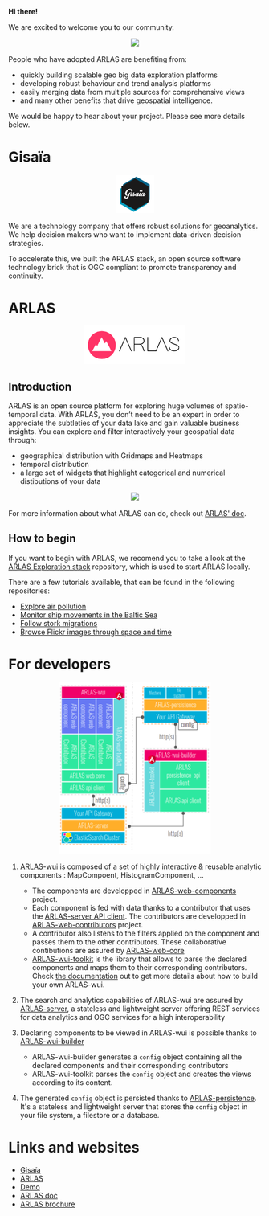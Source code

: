 **Hi there!**

We are excited to welcome you to our community.

<p align="center">
    <img src="../images/arlas_osm.png" width="80%">
</p>

People who have adopted ARLAS are benefiting from:
- quickly building scalable geo big data exploration platforms
- developing robust behaviour and trend analysis platforms
- easily merging data from multiple sources for comprehensive views
- and many other benefits that drive geospatial intelligence.

We would be happy to hear about your project. Please see more details below.

# Gisaïa

<p align="center">
    <img src="../images/logo-gisaia.png" width="15%">
</p>

We are a technology company that offers robust solutions for geoanalytics. We help decision makers who want to implement data-driven decision strategies.

To accelerate this, we built the ARLAS stack, an open source software technology brick that is OGC compliant to promote transparency and continuity.

# ARLAS

<p align="center">
    <img src="../images/logo-arlas.png" width="40%">
</p>

## Introduction

ARLAS is an open source platform for exploring huge volumes of spatio-temporal data. With ARLAS, you don’t need to be an expert in order to appreciate the subtleties of your data lake and gain valuable business insights. You can explore and filter interactively your geospatial data through:
- geographical distribution with Gridmaps and Heatmaps
- temporal distribution
- a large set of widgets that highlight categorical and numerical distibutions of your data

<p align="center">
    <img src="../images/explo_overview.gif" width="80%">
</p>

For more information about what ARLAS can do, check out [ARLAS' doc](https://docs.arlas.io/introduction-arlas/).

## How to begin

If you want to begin with ARLAS, we recomend you to take a look at the [ARLAS Exploration stack](https://github.com/gisaia/ARLAS-Exploration-stack) repository, which is used to start ARLAS locally.

There are a few tutorials available, that can be found in the following repositories:

- [Explore air pollution](https://github.com/gisaia/ARLAS-stack-openAQ-tutorial)
- [Monitor ship movements in the Baltic Sea](https://github.com/gisaia/ARLAS-stack-ais-tutorial)
- [Follow stork migrations](https://github.com/gisaia/ARLAS-stack-birdstracking-tutorial)
- [Browse Flickr images through space and time](https://github.com/gisaia/ARLAS-stack-photo-flickr-tutorial)

# For developers

<p align="center">
    <img src="../images/arlas_stack.png" width="60%">
</p>

1.  [ARLAS-wui](https://github.com/gisaia/ARLAS-wui) is composed of a set of highly interactive & reusable analytic components : MapCompoent, HistogramComponent, ...
    * The components are developped in [ARLAS-web-components](https://github.com/gisaia/ARLAS-web-components) project.
    * Each component is fed with data thanks to a contributor that uses the [ARLAS-server API client](https://github.com/gisaia/ARLAS-server). The contributors are developped in [ARLAS-web-contributors](https://github.com/gisaia/ARLAS-web-contributors) project.
    * A contributor also listens to the filters applied on the component and passes them to the other contributors. These collaborative contibutions are assured by [ARLAS-web-core](https://github.com/gisaia/ARLAS-web-core)
    * [ARLAS-wui-toolkit](https://github.com/gisaia/ARLAS-wui-toolkit) is the library that allows to parse the declared components and maps them to their corresponding contributors. Check [the documentation](https://docs.arlas.io/build-your-wui/) out to get more details about how to build your own ARLAS-wui. 

2.  The search and analytics capabilities of ARLAS-wui are assured by [ARLAS-server](https://github.com/gisaia/ARLAS-server), a stateless and lightweight server offering REST services for data analytics and OGC services for a high interoperability

3. Declaring components to be viewed in ARLAS-wui is possible thanks to [ARLAS-wui-builder](https://github.com/gisaia/ARLAS-wui-builder)
    * ARLAS-wui-builder generates a `config` object containing all the declared components and their corresponding contributors
    * ARLAS-wui-toolkit parses the `config` object and creates the views according to its content.

4. The generated `config` object is persisted thanks to [ARLAS-persistence](https://github.com/gisaia/ARLAS-persistence). It's a stateless and lightweight server that stores the `config` object in your file system, a filestore or a database.

# Links and websites

- [Gisaïa](https://gisaia.com/)
- [ARLAS](https://www.arlas.io/)
- [Demo](https://cloud.arlas.io/arlas/wui/hub/)
- [ARLAS doc](https://docs.arlas.io/introduction-arlas/)
- [ARLAS brochure](https://gisaia.com/wp-content/uploads/2023/03/Brochure-GIS-Expert-Print-version-3.pdf)
